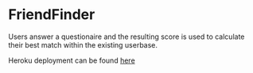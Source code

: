 # FriendFinder
Users answer a questionaire and the resulting score is used to calculate their best match within the existing userbase.

Heroku deployment can be found [here](https://findsomefriendswithme.herokuapp.com/)
